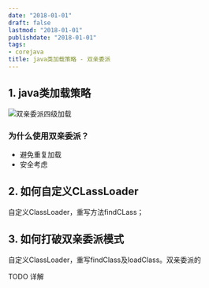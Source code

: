 ```yaml
---
date: "2018-01-01"
draft: false
lastmod: "2018-01-01"
publishdate: "2018-01-01"
tags:
- corejava
title: java类加载策略 - 双亲委派
---
```


## 1. java类加载策略
![双亲委派四级加载](../../../picture/java-load.png)

### 为什么使用双亲委派？
* 避免重复加载
* 安全考虑

## 2. 如何自定义CLassLoader
自定义ClassLoader，重写方法findCLass；

## 3. 如何打破双亲委派模式
自定义ClassLoader，重写findClass及loadClass。双亲委派的


TODO 详解